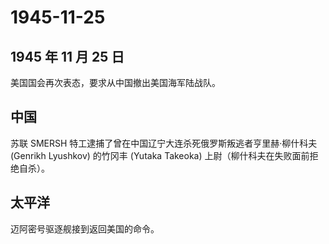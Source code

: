 # 1945-11-25

## 1945 年 11 月 25 日

美国国会再次表态，要求从中国撤出美国海军陆战队。

## 中国

苏联 SMERSH 特工逮捕了曾在中国辽宁大连杀死俄罗斯叛逃者亨里赫·柳什科夫
(Genrikh Lyushkov) 的竹冈丰 (Yutaka Takeoka)
上尉（柳什科夫在失败面前拒绝自杀）。

## 太平洋

迈阿密号驱逐舰接到返回美国的命令。

